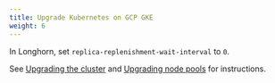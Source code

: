 ```yaml
---
title: Upgrade Kubernetes on GCP GKE
weight: 6
---
```


In Longhorn, set `replica-replenishment-wait-interval` to `0`.

See [Upgrading the cluster](https://cloud.google.com/kubernetes-engine/docs/how-to/upgrading-a-cluster#upgrading_the_cluster) and [Upgrading node pools](https://cloud.google.com/kubernetes-engine/docs/how-to/upgrading-a-cluster#upgrading-nodes) for instructions.
